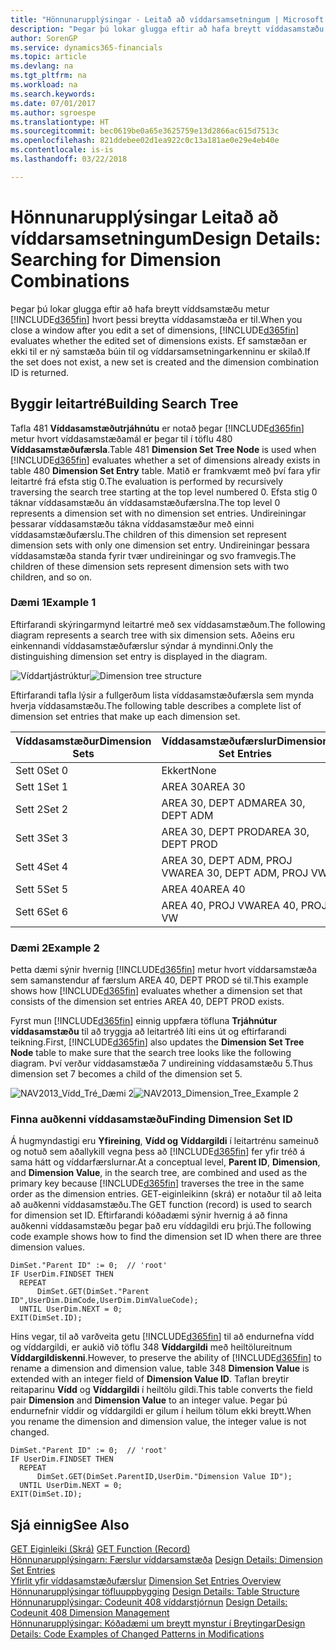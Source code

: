 ```yaml
---
title: "Hönnunarupplýsingar - Leitað að víddarsamsetningum | Microsoft Docs"
description: "Þegar þú lokar glugga eftir að hafa breytt víddasamstæðu metur Finance and Operations, Business Edition hvort þessi breytta víddasamstæða er til. Ef samstæðan er ekki til er ný samstæða búin til og víddarsamsetningarkenninu er skilað."
author: SorenGP
ms.service: dynamics365-financials
ms.topic: article
ms.devlang: na
ms.tgt_pltfrm: na
ms.workload: na
ms.search.keywords: 
ms.date: 07/01/2017
ms.author: sgroespe
ms.translationtype: HT
ms.sourcegitcommit: bec0619be0a65e3625759e13d2866ac615d7513c
ms.openlocfilehash: 821ddebee02d1ea922c0c13a181ae0e29e4eb40e
ms.contentlocale: is-is
ms.lasthandoff: 03/22/2018

---
```

# <a name="design-details-searching-for-dimension-combinations"></a><span data-ttu-id="81ed4-104">Hönnunarupplýsingar Leitað að víddarsamsetningum</span><span class="sxs-lookup"><span data-stu-id="81ed4-104">Design Details: Searching for Dimension Combinations</span></span>
<span data-ttu-id="81ed4-105">Þegar þú lokar glugga eftir að hafa breytt víddsamstæðu metur [!INCLUDE[d365fin](includes/d365fin_md.md)] hvort þessi breytta víddasamstæða er til.</span><span class="sxs-lookup"><span data-stu-id="81ed4-105">When you close a window after you edit a set of dimensions, [!INCLUDE[d365fin](includes/d365fin_md.md)] evaluates whether the edited set of dimensions exists.</span></span> <span data-ttu-id="81ed4-106">Ef samstæðan er ekki til er ný samstæða búin til og víddarsamsetningarkenninu er skilað.</span><span class="sxs-lookup"><span data-stu-id="81ed4-106">If the set does not exist, a new set is created and the dimension combination ID is returned.</span></span>  

## <a name="building-search-tree"></a><span data-ttu-id="81ed4-107">Byggir leitartré</span><span class="sxs-lookup"><span data-stu-id="81ed4-107">Building Search Tree</span></span>  
 <span data-ttu-id="81ed4-108">Tafla 481 **Víddasamstæðutrjáhnútu** er notað þegar [!INCLUDE[d365fin](includes/d365fin_md.md)] metur hvort víddasamstæðamál er þegar til í töflu 480 **Víddasamstæðufærsla**.</span><span class="sxs-lookup"><span data-stu-id="81ed4-108">Table 481 **Dimension Set Tree Node** is used when [!INCLUDE[d365fin](includes/d365fin_md.md)] evaluates whether a set of dimensions already exists in table 480 **Dimension Set Entry** table.</span></span> <span data-ttu-id="81ed4-109">Matið er framkvæmt með því fara yfir leitartré frá efsta stig 0.</span><span class="sxs-lookup"><span data-stu-id="81ed4-109">The evaluation is performed by recursively traversing the search tree starting at the top level numbered 0.</span></span> <span data-ttu-id="81ed4-110">Efsta stig 0 táknar víddasamstæðu án víddasamstæðufærslna.</span><span class="sxs-lookup"><span data-stu-id="81ed4-110">The top level 0 represents a dimension set with no dimension set entries.</span></span> <span data-ttu-id="81ed4-111">Undireiningar þessarar víddasamstæðu tákna víddasamstæður með einni víddasamstæðufærslu.</span><span class="sxs-lookup"><span data-stu-id="81ed4-111">The children of this dimension set represent dimension sets with only one dimension set entry.</span></span> <span data-ttu-id="81ed4-112">Undireiningar þessara víddasamstæða standa fyrir tvær undireiningar og svo framvegis.</span><span class="sxs-lookup"><span data-stu-id="81ed4-112">The children of these dimension sets represent dimension sets with two children, and so on.</span></span>  

### <a name="example-1"></a><span data-ttu-id="81ed4-113">Dæmi 1</span><span class="sxs-lookup"><span data-stu-id="81ed4-113">Example 1</span></span>  
 <span data-ttu-id="81ed4-114">Eftirfarandi skýringarmynd leitartré með sex víddasamstæðum.</span><span class="sxs-lookup"><span data-stu-id="81ed4-114">The following diagram represents a search tree with six dimension sets.</span></span> <span data-ttu-id="81ed4-115">Aðeins eru einkennandi víddasamstæðufærslur sýndar á myndinni.</span><span class="sxs-lookup"><span data-stu-id="81ed4-115">Only the distinguishing dimension set entry is displayed in the diagram.</span></span>  

 <span data-ttu-id="81ed4-116">![Víddartjástrúktur](media/nav2013_dimension_tree.png "NAV2013_Vídd_Tré")</span><span class="sxs-lookup"><span data-stu-id="81ed4-116">![Dimension tree structure](media/nav2013_dimension_tree.png "NAV2013_Dimension_Tree")</span></span>  

 <span data-ttu-id="81ed4-117">Eftirfarandi tafla lýsir a fullgerðum lista víddasamstæðufærsla sem mynda hverja víddasamstæðu.</span><span class="sxs-lookup"><span data-stu-id="81ed4-117">The following table describes a complete list of dimension set entries that make up each dimension set.</span></span>  

|<span data-ttu-id="81ed4-118">Víddasamstæður</span><span class="sxs-lookup"><span data-stu-id="81ed4-118">Dimension Sets</span></span>|<span data-ttu-id="81ed4-119">Víddasamstæðufærslur</span><span class="sxs-lookup"><span data-stu-id="81ed4-119">Dimension Set Entries</span></span>|  
|--------------------|---------------------------|  
|<span data-ttu-id="81ed4-120">Sett 0</span><span class="sxs-lookup"><span data-stu-id="81ed4-120">Set 0</span></span>|<span data-ttu-id="81ed4-121">Ekkert</span><span class="sxs-lookup"><span data-stu-id="81ed4-121">None</span></span>|  
|<span data-ttu-id="81ed4-122">Sett 1</span><span class="sxs-lookup"><span data-stu-id="81ed4-122">Set 1</span></span>|<span data-ttu-id="81ed4-123">AREA 30</span><span class="sxs-lookup"><span data-stu-id="81ed4-123">AREA 30</span></span>|  
|<span data-ttu-id="81ed4-124">Sett 2</span><span class="sxs-lookup"><span data-stu-id="81ed4-124">Set 2</span></span>|<span data-ttu-id="81ed4-125">AREA 30, DEPT ADM</span><span class="sxs-lookup"><span data-stu-id="81ed4-125">AREA 30, DEPT ADM</span></span>|  
|<span data-ttu-id="81ed4-126">Sett 3</span><span class="sxs-lookup"><span data-stu-id="81ed4-126">Set 3</span></span>|<span data-ttu-id="81ed4-127">AREA 30, DEPT PROD</span><span class="sxs-lookup"><span data-stu-id="81ed4-127">AREA 30, DEPT PROD</span></span>|  
|<span data-ttu-id="81ed4-128">Sett 4</span><span class="sxs-lookup"><span data-stu-id="81ed4-128">Set 4</span></span>|<span data-ttu-id="81ed4-129">AREA 30, DEPT ADM, PROJ VW</span><span class="sxs-lookup"><span data-stu-id="81ed4-129">AREA 30, DEPT ADM, PROJ VW</span></span>|  
|<span data-ttu-id="81ed4-130">Sett 5</span><span class="sxs-lookup"><span data-stu-id="81ed4-130">Set 5</span></span>|<span data-ttu-id="81ed4-131">AREA 40</span><span class="sxs-lookup"><span data-stu-id="81ed4-131">AREA 40</span></span>|  
|<span data-ttu-id="81ed4-132">Sett 6</span><span class="sxs-lookup"><span data-stu-id="81ed4-132">Set 6</span></span>|<span data-ttu-id="81ed4-133">AREA 40, PROJ VW</span><span class="sxs-lookup"><span data-stu-id="81ed4-133">AREA 40, PROJ VW</span></span>|  

### <a name="example-2"></a><span data-ttu-id="81ed4-134">Dæmi 2</span><span class="sxs-lookup"><span data-stu-id="81ed4-134">Example 2</span></span>  
 <span data-ttu-id="81ed4-135">Þetta dæmi sýnir hvernig [!INCLUDE[d365fin](includes/d365fin_md.md)] metur hvort víddarsamstæða sem samanstendur af færslum AREA 40, DEPT PROD sé til.</span><span class="sxs-lookup"><span data-stu-id="81ed4-135">This example shows how [!INCLUDE[d365fin](includes/d365fin_md.md)] evaluates whether a dimension set that consists of the dimension set entries AREA 40, DEPT PROD exists.</span></span>  

 <span data-ttu-id="81ed4-136">Fyrst mun [!INCLUDE[d365fin](includes/d365fin_md.md)] einnig uppfæra töfluna **Trjáhnútur víddasamstæðu** til að tryggja að leitartréð líti eins út og eftirfarandi teikning.</span><span class="sxs-lookup"><span data-stu-id="81ed4-136">First, [!INCLUDE[d365fin](includes/d365fin_md.md)] also updates the **Dimension Set Tree Node** table to make sure that the search tree looks like the following diagram.</span></span> <span data-ttu-id="81ed4-137">Því verður víddasamstæða 7 undireining víddasamstæðu 5.</span><span class="sxs-lookup"><span data-stu-id="81ed4-137">Thus dimension set 7 becomes a child of the dimension set 5.</span></span>  

 <span data-ttu-id="81ed4-138">![NAV2013&#95;Vídd&#95;Tré&#95;Dæmi 2](media/nav2013_dimension_tree_example2.png "NAV2013_Vídd_Tré_Dæmi2")</span><span class="sxs-lookup"><span data-stu-id="81ed4-138">![NAV2013&#95;Dimension&#95;Tree&#95;Example 2](media/nav2013_dimension_tree_example2.png "NAV2013_Dimension_Tree_Example2")</span></span>  

### <a name="finding-dimension-set-id"></a><span data-ttu-id="81ed4-139">Finna auðkenni víddasamstæðu</span><span class="sxs-lookup"><span data-stu-id="81ed4-139">Finding Dimension Set ID</span></span>  
 <span data-ttu-id="81ed4-140">Á hugmyndastigi eru **Yfireining**, **Vídd og** **Víddargildi** í leitartrénu sameinuð og notuð sem aðallykill vegna þess að [!INCLUDE[d365fin](includes/d365fin_md.md)] fer yfir tréð á sama hátt og víddarfærslurnar.</span><span class="sxs-lookup"><span data-stu-id="81ed4-140">At a conceptual level, **Parent ID**, **Dimension**, and **Dimension Value**, in the search tree, are combined and used as the primary key because [!INCLUDE[d365fin](includes/d365fin_md.md)] traverses the tree in the same order as the dimension entries.</span></span> <span data-ttu-id="81ed4-141">GET-eiginleikinn (skrá) er notaður til að leita að auðkenni víddasamstæðu.</span><span class="sxs-lookup"><span data-stu-id="81ed4-141">The GET function (record) is used to search for dimension set ID.</span></span> <span data-ttu-id="81ed4-142">Eftirfarandi kóðadæmi sýnir hvernig á að finna auðkenni víddasamstæðu þegar það eru víddagildi eru þrjú.</span><span class="sxs-lookup"><span data-stu-id="81ed4-142">The following code example shows how to find the dimension set ID when there are three dimension values.</span></span>  

```  
DimSet."Parent ID" := 0;  // 'root'  
IF UserDim.FINDSET THEN  
  REPEAT  
      DimSet.GET(DimSet."Parent ID",UserDim.DimCode,UserDim.DimValueCode);  
  UNTIL UserDim.NEXT = 0;  
EXIT(DimSet.ID);  

```  

 <span data-ttu-id="81ed4-143">Hins vegar, til að varðveita getu [!INCLUDE[d365fin](includes/d365fin_md.md)] til að endurnefna vídd og víddargildi, er aukið við töflu 348 **Víddargildi** með heiltölureitnum **Víddargildiskenni**.</span><span class="sxs-lookup"><span data-stu-id="81ed4-143">However, to preserve the ability of [!INCLUDE[d365fin](includes/d365fin_md.md)] to rename a dimension and dimension value, table 348 **Dimension Value** is extended with an integer field of **Dimension Value ID**.</span></span> <span data-ttu-id="81ed4-144">Taflan breytir reitaparinu **Vídd** og **Víddargildi** í heiltölu gildi.</span><span class="sxs-lookup"><span data-stu-id="81ed4-144">This table converts the field pair **Dimension** and **Dimension Value** to an integer value.</span></span> <span data-ttu-id="81ed4-145">Þegar þú endurnefnir víddir og víddargildi er gilum í heilum tölum ekki breytt.</span><span class="sxs-lookup"><span data-stu-id="81ed4-145">When you rename the dimension and dimension value, the integer value is not changed.</span></span>  

```  
DimSet."Parent ID" := 0;  // 'root'  
IF UserDim.FINDSET THEN  
  REPEAT  
      DimSet.GET(DimSet.ParentID,UserDim."Dimension Value ID");  
  UNTIL UserDim.NEXT = 0;  
EXIT(DimSet.ID);  

```  

## <a name="see-also"></a><span data-ttu-id="81ed4-146">Sjá einnig</span><span class="sxs-lookup"><span data-stu-id="81ed4-146">See Also</span></span>  
 <span data-ttu-id="81ed4-147">[GET Eiginleiki (Skrá)](/dynamics-nav/GET-Function--Record-)  </span><span class="sxs-lookup"><span data-stu-id="81ed4-147">[GET Function (Record)](/dynamics-nav/GET-Function--Record-)  </span></span>  
 <span data-ttu-id="81ed4-148">[Hönnunarupplýsingarn: Færslur víddarsamstæða](design-details-dimension-set-entries.md) </span><span class="sxs-lookup"><span data-stu-id="81ed4-148">[Design Details: Dimension Set Entries](design-details-dimension-set-entries.md) </span></span>  
 <span data-ttu-id="81ed4-149">[Yfirlit yfir víddasamstæðufærslur](design-details-dimension-set-entries-overview.md) </span><span class="sxs-lookup"><span data-stu-id="81ed4-149">[Dimension Set Entries Overview](design-details-dimension-set-entries-overview.md) </span></span>  
 <span data-ttu-id="81ed4-150">[Hönnunarupplýsingar töfluuppbygging](design-details-table-structure.md) </span><span class="sxs-lookup"><span data-stu-id="81ed4-150">[Design Details: Table Structure](design-details-table-structure.md) </span></span>  
 <span data-ttu-id="81ed4-151">[Hönnunarupplýsingar: Codeunit 408 víddarstjórnun](design-details-codeunit-408-dimension-management.md) </span><span class="sxs-lookup"><span data-stu-id="81ed4-151">[Design Details: Codeunit 408 Dimension Management](design-details-codeunit-408-dimension-management.md) </span></span>  
 [<span data-ttu-id="81ed4-152">Hönnunarupplýsingar: Kóðadæmi um breytt mynstur í Breytingar</span><span class="sxs-lookup"><span data-stu-id="81ed4-152">Design Details: Code Examples of Changed Patterns in Modifications</span></span>](design-details-code-examples-of-changed-patterns-in-modifications.md)

